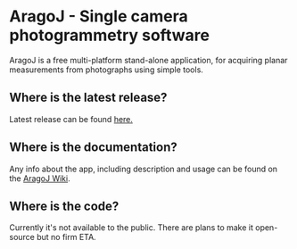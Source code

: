 # AragoJ - Single camera photogrammetry software

AragoJ is a free multi-platform stand-alone application, for acquiring planar measurements from photographs using simple tools.

## Where is the latest release?
Latest release can be found [here.](../../releases/latest)

## Where is the documentation?
Any info about the app, including description and usage can be found on the [AragoJ Wiki](../../wiki).

## Where is the code?
Currently it's not available to the public. There are plans to make it open-source but no firm ETA.



